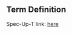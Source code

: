 ## Term Definition

Spec-Up-T link: <a href='https://weboftrust.github.io/WOT-terms/docs/glossary/receipt-log'>here</a>
